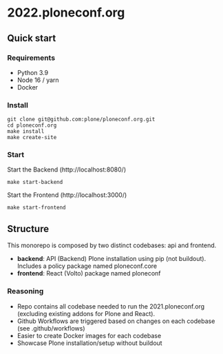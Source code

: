 # 2022.ploneconf.org

## Quick start

### Requirements

- Python 3.9
- Node 16 / yarn
- Docker

### Install

```shell
git clone git@github.com:plone/ploneconf.org.git
cd ploneconf.org
make install
make create-site
```

### Start

Start the Backend (http://localhost:8080/)

```shell
make start-backend
```

Start the Frontend (http://localhost:3000/)

```shell
make start-frontend
```

## Structure

This monorepo is composed by two distinct codebases: api and frontend.

- **backend**: API (Backend) Plone installation using pip (not buildout). Includes a policy package named ploneconf.core
- **frontend**: React (Volto) package named ploneconf

### Reasoning

- Repo contains all codebase needed to run the 2021.ploneconf.org (excluding existing addons for Plone and React).
- Github Workflows are triggered based on changes on each codebase (see .github/workflows)
- Easier to create Docker images for each codebase
- Showcase Plone installation/setup without buildout
